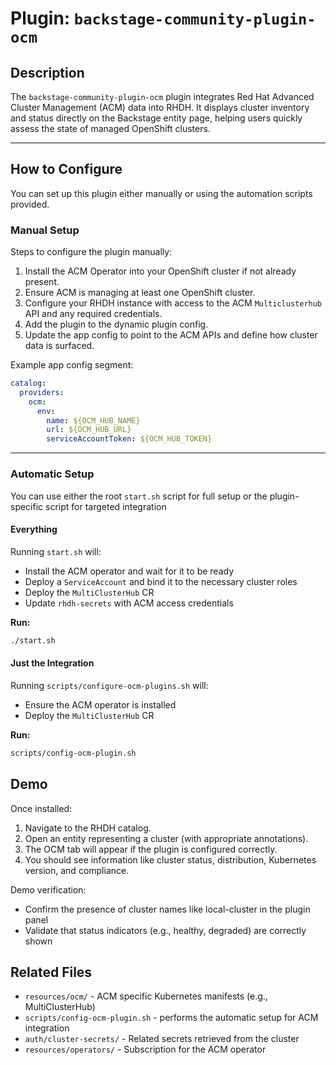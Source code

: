 # Plugin: `backstage-community-plugin-ocm`

## Description

The `backstage-community-plugin-ocm` plugin integrates Red Hat Advanced Cluster Management (ACM) data into RHDH. It displays cluster inventory and status directly on the Backstage entity page, helping users quickly assess the state of managed OpenShift clusters.

---

## How to Configure

You can set up this plugin either manually or using the automation scripts provided.

### Manual Setup

Steps to configure the plugin manually:

1. Install the ACM Operator into your OpenShift cluster if not already present.
2. Ensure ACM is managing at least one OpenShift cluster.
3. Configure your RHDH instance with access to the ACM `Multiclusterhub` API and any required credentials.
4. Add the plugin to the dynamic plugin config.
5. Update the app config to point to the ACM APIs and define how cluster data is surfaced.

Example app config segment:

```YAML
catalog:
  providers:
    ocm:
      env:
        name: ${OCM_HUB_NAME}
        url: ${OCM_HUB_URL}
        serviceAccountToken: ${OCM_HUB_TOKEN}
```

---

### Automatic Setup

You can use either the root `start.sh` script for full setup or the plugin-specific script for targeted integration

#### Everything

Running `start.sh` will:

- Install the ACM operator and wait for it to be ready
- Deploy a `ServiceAccount` and bind it to the necessary cluster roles
- Deploy the `MultiClusterHub` CR
- Update `rhdh-secrets` with ACM access credentials

**Run:**

```bash
./start.sh
```

#### Just the Integration

Running `scripts/configure-ocm-plugins.sh` will:

- Ensure the ACM operator is installed
- Deploy the `MultiClusterHub` CR

**Run:**

```bash
scripts/config-ocm-plugin.sh
```

## Demo

Once installed:

1. Navigate to the RHDH catalog.
2. Open an entity representing a cluster (with appropriate annotations).
3. The OCM tab will appear if the plugin is configured correctly.
4. You should see information like cluster status, distribution, Kubernetes version, and compliance.

Demo verification:

- Confirm the presence of cluster names like local-cluster in the plugin panel
- Validate that status indicators (e.g., healthy, degraded) are correctly shown

## Related Files

- `resources/ocm/` - ACM specific Kubernetes manifests (e.g., MultiClusterHub)
- `scripts/config-ocm-plugin.sh` - performs the automatic setup for ACM integration
- `auth/cluster-secrets/` - Related secrets retrieved from the cluster
- `resources/operators/` - Subscription for the ACM operator
